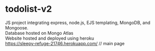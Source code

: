 # todolist-v2
JS project integrating express, node.js, EJS templating, MongoDB, and Mongoose. <br>
Database hosted on Mongo Atlas <br>
Website hosted and deployed using heroku <br>
https://sleepy-refuge-21746.herokuapp.com/ // main page <br>
